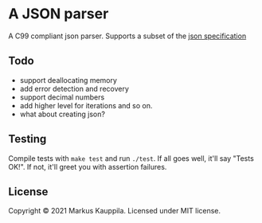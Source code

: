# A JSON parser

A C99 compliant json parser. Supports a subset of the [json specification](https://www.json.org/json-en.html)

## Todo

- support deallocating memory
- add error detection and recovery
- support decimal numbers
- add higher level for iterations and so on.
- what about creating json?

## Testing

Compile tests with `make test` and run `./test`. If all goes well, it'll say "Tests OK!". If not, it'll greet you with assertion failures.

## License

Copyright © 2021 Markus Kauppila. Licensed under MIT license.
